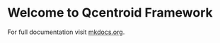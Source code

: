 # Welcome to Qcentroid Framework



For full documentation visit [mkdocs.org](https://www.mkdocs.org).


